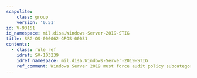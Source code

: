 ```yaml
---
scapolite:
    class: group
    version: '0.51'
id: V-93151
id_namespace: mil.disa.Windows-Server-2019-STIG
title: SRG-OS-000062-GPOS-00031
contents:
  - class: rule_ref
    idref: SV-103239
    idref_namespace: mil.disa.Windows-Server-2019-STIG
    ref_comment: Windows Server 2019 must force audit policy subcategory set ...
---
```


